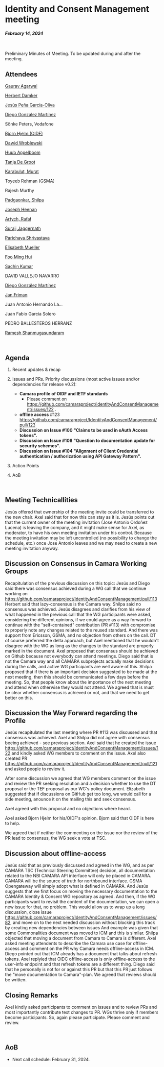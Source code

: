 # Identity and Consent Management meeting

#### *February 14, 2024*

<br>

Preliminary Minutes of Meeting. To be updated during and after the meeting.

## Attendees

[Gaurav Agarwal](https://wiki.camaraproject.org/display/~gaurav2192)

[Herbert Damker](https://wiki.camaraproject.org/display/~hdamker)

[Jesús Peña García-Oliva](https://github.com/jpengar)

[Diego Gonzalez Martínez](https://github.com/diegogonmar)

Sönke Peters, Vodafone

[Bjorn Hjelm (OIDF)](https://github.com/bhjelm) 

[Dawid Wroblewski](https://github.com/DT-DawidWroblewski)

[Huub Appelboom](https://github.com/HuubAppelboom)

[Tanja De Groot](https://wiki.camaraproject.org/display/~TanjaDeGroot)

[Karabulut, Murat](https://wiki.camaraproject.org/display/~gmuratk)

Toyeeb Rehman (GSMA)

Rajesh Murthy 

[Padgaonkar, Shilpa](https://wiki.camaraproject.org/display/~shilpa.padgaonkar) 

[Joseph Heenan](https://github.com/jogu)

[Artych, Rafał](https://wiki.camaraproject.org/display/~rart)

[Surajj Jaggernath](https://wiki.camaraproject.org/display/~surajjj)

[Parichaya Shrivastava](https://wiki.camaraproject.org/display/~lfsfn)

[Elisabeth Mueller](https://wiki.camaraproject.org/display/~elisabethmueller)

[Foo Ming Hui](https://wiki.camaraproject.org/display/~mhfoo)

[Sachin Kumar](https://wiki.camaraproject.org/display/~sachinvodafone)

DAVID VALLEJO NAVARRO

[Diego González Martínez](https://wiki.camaraproject.org/display/~diegogonmar)

[Jan Friman](https://wiki.camaraproject.org/display/~Jan_Friman)

Juan Antonio Hernando La...

Juan Fabio Garcia Solero

PEDRO BALLESTEROS HERRANZ

[Ramesh Shanmugasundaram](https://wiki.camaraproject.org/display/~sfnuser)

<br>

## Agenda

1. Recent updates & recap
2. Issues and PRs. Priority discussions (most active issues and/or dependencies for release v0.2):
    - **Camara profile of OIDF and IETF standards**
        - Please comment on https://github.com/camaraproject/IdentityAndConsentManagement/issues/122 .
    - **offline access** #123 https://github.com/camaraproject/IdentityAndConsentManagement/pull/123
    - **Discussion on Issue #100 "Claims to be used in oAuth Access tokens".**
    - **Discussion on Issue #108 "Question to documentation update for security schemes".**
    - **Discussion on Issue #104 "Alignment of Client Credential authentication / authorization using API Gateway Pattern".**

3. Action Points
4. AoB

<br>

## Meeting Technicallities

Jesús offered that ownership of the meeting invite could be transferred to the new chair. Axel said that for now this can stay as it is.
Jesús points out that the current owner of the meeting invitation (Jose Antonio Ordoñez Lucena) is leaving the company, and it might make sense for Axel, as moderator, to have his own meeting invitation under his control. Because the meeting invitation may be left uncontrolled (no possibility to change the schedule, etc.) once Jose Antonio leaves and we may need to create a new meeting invitation anyway.


## Discussion on Consensus in Camara Working Groups

Recapitulation of the previous discussion on this topic: Jesús and Diego said there was consensus achieved during a WG call that we continue working on https://github.com/camaraproject/IdentityAndConsentManagement/pull/113
Herbert said that lazy-consensus is the Camara way. Shilpa said no consensus was achieved. 
Jesús disagrees and clarifies from his view of what happened in the previous call that the WG participants were asked, considering the different opinions, if we could agree as a way forward to continue with the "self-contained" contribution (PR #113) with compromise to properly note any changes related to the reused standard. And there was support from Ericsson, GSMA, and no objection from others on the call. DT of course preferred the delta approach, but Axel mentioned that he wouldn't disagree with the WG as long as the changes to the standard are properly marked in the document.
Axel proposed that consensus should be achieved on Github because not everybody can attend meetings. Diego said that is not the Camara way and all CAMARA subprojects actually make decisions during the calls, and active WG participants are well aware of this.
Shilpa proposed that if there is an important decision suggested to be made at the next meeting, then this should be communicated a few days before the meeting. So, that people know about the importance of the next meeting and attend when otherwise they would not attend.
We agreed that is must be clear whether consensus is achieved or not, and that we need to get better on this.

## Discussion the Way Forward regarding the Profile

Jesús recapitulated the last meeting where PR #113 was discussed and that consensus was achieved.
Axel and Shilpa did not agree with consensus beeing achieved - see previous section.
Axel said that he created the issue https://github.com/camaraproject/IdentityAndConsentManagement/issues/122 and kindly asked WG members to comment on the issue.
Axel also created PR https://github.com/camaraproject/IdentityAndConsentManagement/pull/121 and asked people to review it.

After some discussion we agreed that WG members comment on the issue and review the PR seeking resolution and a decision whether to use the DT proposal or the TEF proposal as our WG's policy document.
Elizabeth suggested that if discussions on GitHub get too long, we would call for a side meeting, anounce it on the mailing this and seek consensus.

Axel agreed with this proposal and no objections where heard.

Axel asked Bjorn Hjelm for his/OIDF's opinion. Bjorn said that OIDF is here to help.

We agreed that if neither the commenting on the issue nor the review of the PR lead to consensus, the WG seek a vote at TSC.


## Discussion about offline-access

Jesús said that as previously discussed and agreed in the WG, and as per CAMARA TSC (Technical Steering Committee) decision, all documentation related to the NBI CAMARA API interface will only be placed in CAMARA. CAMARA will be the source of truth for northbound interface. GSMA Opengateway will simply adopt what is defined in CAMARA. And Jesús suggests that we first focus on moving the necessary documentation to the CAMARA Identity & Consent WG repository as agreed. And then, if the WG participants want to revisit the content of the documentation, we can open a new issue for that, no problem. This would allow us to wrap up a long discussion, close issue https://github.com/camaraproject/IdentityAndConsentManagement/issues/82, and move on to the next needed discussion without blocking this track by creating new dependencies between issues
And example was given that some Commonalities document was moved to ICM and this is similar. Shilpa objected that moving a document from Camara to Camara is different.
Axel asked meeting attendents to describe the Camara use case for offline-access and comment on the PR why Camara needs offline-access in ICM.
Diego pointed out that ICM already has a document that talks about refresh tokens.
Axel replyied that OIDC offline-access is only offline-access to the user-info endpoint and that refresh tokens are a different thing.
Diego said that he personally is not for or against this PR but that this PR just follows the "move documentation to Camara"-plan.
We agreed that reviews should be written.

## Closing Remarks

Axel kindly asked participants to comment on issues and to review PRs and most importantly contribute text changes to PR.
WGs thrive only if members become participants. So, again please participate. Please comment and review.



<br>

## AoB

- Next call schedule: February 31, 2024.
